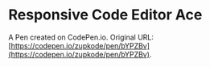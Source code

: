 # Responsive Code Editor Ace

A Pen created on CodePen.io. Original URL: [https://codepen.io/zupkode/pen/bYPZBv](https://codepen.io/zupkode/pen/bYPZBv).

